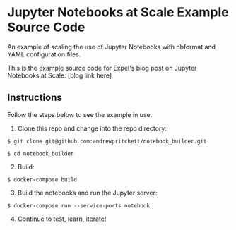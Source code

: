 # Jupyter Notebooks at Scale Example Source Code

An example of scaling the use of Jupyter Notebooks with nbformat and YAML configuration files.

This is the example source code for Expel's blog post on Jupyter Notebooks at Scale: [blog link here]

## Instructions

Follow the steps below to see the example in use.

1. Clone this repo and change into the repo directory:

```
$ git clone git@github.com:andrewpritchett/notebook_builder.git
```
```
$ cd notebook_builder
```

2. Build:

```
$ docker-compose build
```

3. Build the notebooks and run the Jupyter server:

```
$ docker-compose run --service-ports notebook
```

4. Continue to test, learn, iterate!
